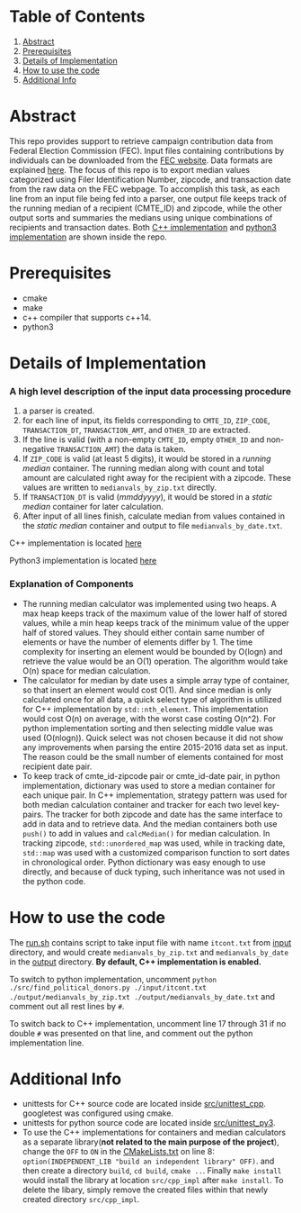 # Table of Contents
1. [Abstract](#abstract)
2. [Prerequisites](#prerequisites)
3. [Details of Implementation](#details-of-implementation)
4. [How to use the code](#how-to-use-the-code)
5. [Additional Info](#additional-info)

# Abstract
This repo provides support to retrieve campaign contribution data from Federal Election Commission (FEC). Input files containing contributions by individuals can be downloaded from the [FEC website](http://classic.fec.gov/finance/disclosure/ftpdet.shtml). Data formats are explained [here](http://classic.fec.gov/finance/disclosure/metadata/DataDictionaryContributionsbyIndividuals.shtml). The focus of this repo is to export median values categorized using Filer Identification Number, zipcode, and transaction date from the raw data on the FEC webpage. To accomplish this task, as each line from an input file being fed into a parser, one output file keeps track of the running median of a recipient (CMTE_ID) and zipcode, while the other output sorts and summaries the medians using unique combinations of recipients and transaction dates. Both [C++ implementation](src/donation_analysis_cpp) and [python3 implementation](src/donation_analysis) are shown inside the repo.

# Prerequisites
+ cmake
+ make
+ c++ compiler that supports c++14.
+ python3

# Details of Implementation

### A high level description of the input data processing procedure
1. a parser is created. 
2. for each line of input, its fields corresponding to `CMTE_ID`, `ZIP_CODE`, `TRANSACTION_DT`, `TRANSACTION_AMT`, and `OTHER_ID` are extracted. 
2. If the line is valid (with a non-empty `CMTE_ID`, empty `OTHER_ID` and non-negative `TRANSACTION_AMT`) the data is taken. 
3. If `ZIP_CODE` is valid (at least 5 digits), it would be stored in a _running median_ container. The running median along with count and total amount are calculated right away for the recipient with a zipcode. These values are written to `medianvals_by_zip.txt` directly.
4. If `TRANSACTION_DT` is valid (*mmddyyyy*), it would be stored in a _static median_ container for later calculation.
5. After input of all lines finish, calculate median from values contained in the _static median_ container and output to file `medianvals_by_date.txt`.


C++ implementation is located [here](src/donation_analysis_cpp/main.cpp) 

Python3 implementation is located [here](src/find_political_donors.py)

### Explanation of Components
* The running median calculator was implemented using two heaps. A max heap keeps track of the maximum value of the lower half of stored values, while a min heap keeps track of the minimum value of the upper half of stored values. They should either contain same number of elements or have the number of elements differ by 1. The time complexity for inserting an element would be bounded by O(logn) and retrieve the value would be an O(1) operation. The algorithm would take O(n) space for median calculation.
* The calculator for median by date uses a simple array type of container, so that insert an element would cost O(1). And since median is only calculated once for all data, a quick select type of algorithm is utilized for C++ implementation by `std::nth_element`. This implementation would cost O(n) on average, with the worst case costing O(n^2). For python implementation sorting and then selecting middle value was used (O(nlogn)). Quick select was not chosen because it did not show any improvements when parsing the entire 2015-2016 data set as input. The reason could be the small number of elements contained for most recipient date pair.
* To keep track of cmte_id-zipcode pair or cmte_id-date pair, in python implementation, dictionary was used to store a median container for each unique pair. In C++ implementation, strategy pattern was used for both median calculation container and tracker for each two level key-pairs. The tracker for both zipcode and date has the same interface to add in data and to retrieve data. And the median containers both use `push()` to add in values and `calcMedian()` for median calculation. In tracking zipcode, `std::unordered_map` was used, while in tracking date, `std::map` was used with a customized comparison function to sort dates in chronological order. Python dictionary was easy enough to use directly, and because of duck typing, such inheritance was not used in the python code. 

# How to use the code
The [run.sh](run.sh) contains script to take input file with name `itcont.txt` from [input](input) directory, and would create `medianvals_by_zip.txt` and `medianvals_by_date` in the [output](output) directory. **By default, C++ implementation is enabled.** 

To switch to python implementation, uncomment `python ./src/find_political_donors.py ./input/itcont.txt ./output/medianvals_by_zip.txt ./output/medianvals_by_date.txt` and comment out all rest lines by `#`. 

To switch back to C++ implementation, uncomment line 17 through 31 if no double `#` was presented on that line, and comment out the python implementation line.


# Additional Info
* unittests for C++ source code are located inside [src/unittest_cpp](src/unittest_cpp). googletest was configured using cmake.
* unittests for python source code are located inside [src/unittest_py3](src/unittest_py3).
* To use the C++ implementations for containers and median calculators as a separate library(**not related to the main purpose of the project**), change the `OFF` to `ON` in the [CMakeLists.txt](src/donation_analysis_cpp/CMakeLists.txt) on line 8: `option(INDEPENDENT_LIB "build an independent library" OFF)`. and then create a directory `build`, `cd build`, `cmake ..`. Finally `make install` would install the library at location `src/cpp_impl` after `make install`. To delete the libary, simply remove the created files within that newly created directory `src/cpp_impl`.

